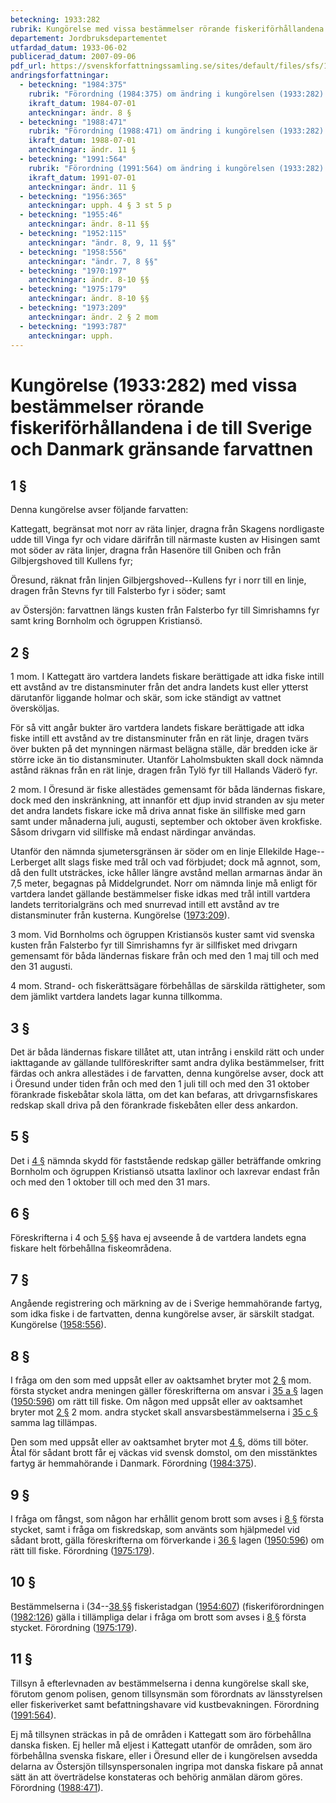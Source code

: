 ```yaml
---
beteckning: 1933:282
rubrik: Kungörelse med vissa bestämmelser rörande fiskeriförhållandena i de till Sverige och Danmark gränsande farvattnen
departement: Jordbruksdepartementet
utfardad_datum: 1933-06-02
publicerad_datum: 2007-09-06
pdf_url: https://svenskforfattningssamling.se/sites/default/files/sfs/1933-06/SFS1933-282.pdf
andringsforfattningar:
  - beteckning: "1984:375"
    rubrik: "Förordning (1984:375) om ändring i kungörelsen (1933:282) med vissa bestämmelser rörande fiskeriförhållandena i de till Sverige och Danmark gränsande farvattnen"
    ikraft_datum: 1984-07-01
    anteckningar: ändr. 8 §
  - beteckning: "1988:471"
    rubrik: "Förordning (1988:471) om ändring i kungörelsen (1933:282) med vissa bestämmelser rörande fiskeriförhållandena i de till Sverige och Danmark gränsande farvattnen"
    ikraft_datum: 1988-07-01
    anteckningar: ändr. 11 §
  - beteckning: "1991:564"
    rubrik: "Förordning (1991:564) om ändring i kungörelsen (1933:282) med vissa bestämmelser rörande fiskeriförhållandena i de till Sverige och Danmark gränsande farvattnen"
    ikraft_datum: 1991-07-01
    anteckningar: ändr. 11 §
  - beteckning: "1956:365"
    anteckningar: upph. 4 § 3 st 5 p
  - beteckning: "1955:46"
    anteckningar: ändr. 8-11 §§
  - beteckning: "1952:115"
    anteckningar: "ändr. 8, 9, 11 §§"
  - beteckning: "1958:556"
    anteckningar: "ändr. 7, 8 §§"
  - beteckning: "1970:197"
    anteckningar: ändr. 8-10 §§
  - beteckning: "1975:179"
    anteckningar: ändr. 8-10 §§
  - beteckning: "1973:209"
    anteckningar: ändr. 2 § 2 mom
  - beteckning: "1993:787"
    anteckningar: upph.
---
```


# Kungörelse (1933:282) med vissa bestämmelser rörande fiskeriförhållandena i de till Sverige och Danmark gränsande farvattnen

## 1 §

Denna kungörelse avser följande farvatten:

Kattegatt, begränsat mot norr av räta linjer, dragna från Skagens nordligaste udde till Vinga fyr och vidare därifrån till närmaste kusten av Hisingen samt mot söder av räta linjer, dragna från Hasenöre till Gniben och från Gilbjergshoved till Kullens fyr;

Öresund, räknat från linjen Gilbjergshoved--Kullens fyr i norr till en linje, dragen från Stevns fyr till Falsterbo fyr i söder; samt

av Östersjön: farvattnen längs kusten från Falsterbo fyr till Simrishamns fyr samt kring Bornholm och ögruppen Kristiansö.

## 2 §

1 mom. I Kattegatt äro vartdera landets fiskare berättigade att idka fiske intill ett avstånd av tre distansminuter från det andra landets kust eller ytterst därutanför liggande holmar och skär, som icke ständigt av vattnet översköljas.

För så vitt angår bukter äro vartdera landets fiskare berättigade att idka fiske intill ett avstånd av tre distansminuter från en rät linje, dragen tvärs över bukten på det mynningen närmast belägna ställe, där bredden icke är större icke än tio distansminuter. Utanför Laholmsbukten skall dock nämnda astånd räknas från en rät linje, dragen från Tylö fyr till Hallands Väderö fyr.

2 mom. I Öresund är fiske allestädes gemensamt för båda ländernas fiskare, dock med den inskränkning, att innanför ett djup invid stranden av sju meter det andra landets fiskare icke må driva annat fiske än sillfiske med garn samt under månaderna juli, augusti, september och oktober även krokfiske. Såsom drivgarn vid sillfiske må endast närdingar användas.

Utanför den nämnda sjumetersgränsen är söder om en linje Ellekilde Hage--Lerberget allt slags fiske med trål och vad förbjudet; dock må agnnot, som, då den fullt utsträckes, icke håller längre avstånd mellan armarnas ändar än 7,5 meter, begagnas på Middelgrundet. Norr om nämnda linje må enligt för vartdera landet gällande bestämmelser fiske idkas med trål intill vartdera landets territorialgräns och med snurrevad intill ett avstånd av tre distansminuter från kusterna. Kungörelse ([1973:209](https://selex.se/eli/sfs/1973/209)).

3 mom. Vid Bornholms och ögruppen Kristiansös kuster samt vid svenska kusten från Falsterbo fyr till Simrishamns fyr är sillfisket med drivgarn gemensamt för båda ländernas fiskare från och med den 1 maj till och med den 31 augusti.

4 mom. Strand- och fiskerättsägare förbehållas de särskilda rättigheter, som dem jämlikt vartdera landets lagar kunna tillkomma.

## 3 §

Det är båda ländernas fiskare tillåtet att, utan intrång i enskild rätt och under iakttagande av gällande tullföreskrifter samt andra dylika bestämmelser, fritt färdas och ankra allestädes i de farvatten, denna kungörelse avser, dock att i Öresund under tiden från och med den 1 juli till och med den 31 oktober förankrade fiskebåtar skola lätta, om det kan befaras, att drivgarnsfiskares redskap skall driva på den förankrade  fiskebåten eller dess ankardon.

## 5 §

Det i [4 §](#4) nämnda skydd för faststående redskap gäller beträffande omkring Bornholm och ögruppen Kristiansö utsatta laxlinor och laxrevar endast från och med den 1 oktober till och med den 31 mars.

## 6 §

Föreskrifterna i 4 och [5 §](#5)§ hava ej avseende å de vartdera landets egna fiskare helt förbehållna fiskeområdena.

## 7 §

Angående registrering och märkning av de i Sverige hemmahörande fartyg, som idka fiske i de fartvatten, denna kungörelse avser, är särskilt stadgat. Kungörelse ([1958:556](https://selex.se/eli/sfs/1958/556)).

## 8 §

I fråga om den som med uppsåt eller av oaktsamhet bryter mot [2 §](#2) mom. första stycket andra meningen gäller föreskrifterna om ansvar i [35 a §](#35a) lagen ([1950:596](https://selex.se/eli/sfs/1950/596)) om rätt till fiske. Om någon med uppsåt eller av oaktsamhet bryter mot [2 §](#2) 2 mom. andra stycket skall ansvarsbestämmelserna i [35 c §](#35c) samma lag tillämpas.

Den som med uppsåt eller av oaktsamhet bryter mot [4 §](#4), döms till böter. Åtal för sådant brott får ej väckas vid svensk domstol, om den misstänktes fartyg är hemmahörande i Danmark. Förordning ([1984:375](https://selex.se/eli/sfs/1984/375)).

## 9 §

I fråga om fångst, som någon har erhållit genom brott som avses i [8 §](#8) första stycket, samt i fråga om fiskredskap, som använts som hjälpmedel vid sådant brott, gälla föreskrifterna om förverkande i [36 §](#36) lagen ([1950:596](https://selex.se/eli/sfs/1950/596)) om rätt till fiske. Förordning ([1975:179](https://selex.se/eli/sfs/1975/179)).

## 10 §

Bestämmelserna i (34--[38 §](#38)§ fiskeristadgan ([1954:607](https://selex.se/eli/sfs/1954/607)) (fiskeriförordningen ([1982:126](https://selex.se/eli/sfs/1982/126)) gälla i tillämpliga delar i fråga om brott som avses i [8 §](#8) första stycket. Förordning ([1975:179](https://selex.se/eli/sfs/1975/179)).

## 11 §

Tillsyn å efterlevnaden av bestämmelserna i denna kungörelse skall ske, förutom genom polisen, genom tillsynsmän som förordnats av länsstyrelsen eller fiskeriverket samt befattningshavare vid kustbevakningen. Förordning ([1991:564](https://selex.se/eli/sfs/1991/564)).

Ej må tillsynen sträckas in på de områden i Kattegatt som äro förbehållna danska fisken. Ej heller må eljest i Kattegatt utanför de områden, som äro förbehållna svenska fiskare, eller i Öresund eller de i kungörelsen avsedda delarna av Östersjön tillsynspersonalen ingripa mot danska fiskare på annat sätt än att överträdelse konstateras och behörig anmälan därom göres. Förordning ([1988:471](https://selex.se/eli/sfs/1988/471)).